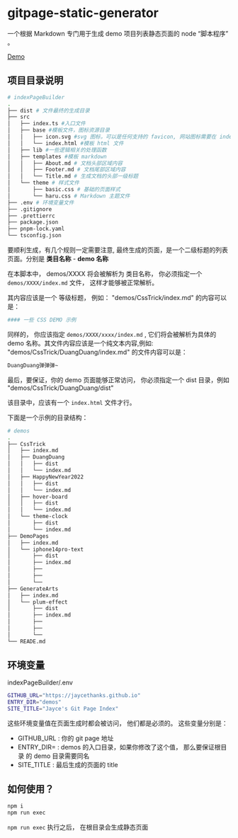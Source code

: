 # gitpage-static-generator

一个根据 Markdown 专门用于生成 demo 项目列表静态页面的 node “脚本程序” 。

[Demo](https://jaycethanks.github.io/)

## 项目目录说明

```bash
# indexPageBuilder
.
├── dist # 文件最终的生成目录
├── src
│   ├── index.ts #入口文件
│   ├── base #模板文件，图标资源目录
│   │   ├── icon.svg #svg 图标，可以是任何支持的 favicon, 网站图标需要在 index.html文件中自己手动引入
│   │   └── index.html #模板 html 文件
│   ├── lib #一些逻辑相关的处理函数
│   ├── templates #模板 markdown
│   │   ├── About.md # 文档头部区域内容
│   │   ├── Footer.md # 文档尾部区域内容
│   │   └── Title.md # 生成文档的头部一级标题
│   └── theme # 样式文件
│       ├── basic.css # 基础的页面样式
│       └── haru.css # Markdown 主题文件
├── .env # 环境变量文件
├── .gitignore
├── .prettierrc
├── package.json
├── pnpm-lock.yaml
└── tsconfig.json
```

要顺利生成，有几个规则一定需要注意, 最终生成的页面，是一个二级标题的列表页面。分别是 **类目名称** - **demo 名称**

在本脚本中， demos/XXXX 将会被解析为 类目名称， 你必须指定一个 `demos/XXXX/index.md` 文件， 这样才能够被正常解析。

其内容应该是一个 等级标题， 例如： "demos/CssTrick/index.md" 的内容可以是：

```bash
#### 一些 CSS DEMO 示例
```

同样的， 你应该指定 `demos/XXXX/xxxx/index.md` , 它们将会被解析为具体的 demo 名称。其文件内容应该是一个纯文本内容,例如: "demos/CssTrick/DuangDuang/index.md" 的文件内容可以是：

```bash
DuangDuang弹弹弹~
```

最后，要保证，你的 demo 页面能够正常访问， 你必须指定一个 dist 目录，例如 "demos/CssTrick/DuangDuang/dist"

该目录中，应该有一个 `index.html` 文件才行。

下面是一个示例的目录结构：

```bash
# demos
.
├── CssTrick
│   ├── index.md
│   ├── DuangDuang
│   │   ├── dist
│   │   └── index.md
│   ├── HappyNewYear2022
│   │   ├── dist
│   │   └── index.md
│   ├── hover-board
│   │   ├── dist
│   │   └── index.md
│   └── theme-clock
│       ├── dist
│       └── index.md
├── DemoPages
│   ├── index.md
│   └── iphone14pro-text
│       ├── dist
│       ├── index.md
│       ├──
│       ├──
│       └──
├── GenerateArts
│   ├── index.md
│   └── plum-effect
│       ├── dist
│       ├── index.md
│       ├──
│       ├──
│       └──
└── READE.md
```

## 环境变量

indexPageBuilder/.env

```bash
GITHUB_URL="https://jaycethanks.github.io"
ENTRY_DIR="demos"
SITE_TITLE="Jayce's Git Page Index"
```

这些环境变量值在页面生成时都会被访问， 他们都是必须的。 这些变量分别是：

- GITHUB_URL : 你的 git page 地址
- ENTRY_DIR= : demos 的入口目录，如果你修改了这个值， 那么要保证根目录 的 demo 目录需要同名
- SITE_TITLE : 最后生成的页面的 title

## 如何使用？

```bash
npm i
npm run exec
```

`npm run exec` 执行之后， 在根目录会生成静态页面
